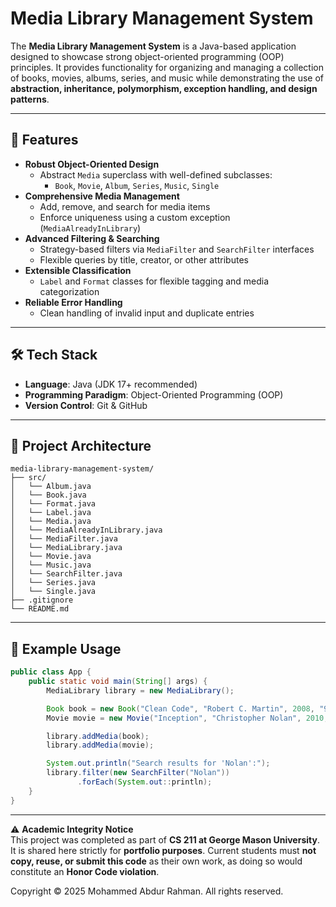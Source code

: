 # Media Library Management System

The **Media Library Management System** is a Java-based application designed to showcase strong object-oriented programming (OOP) principles. It provides functionality for organizing and managing a collection of books, movies, albums, series, and music while demonstrating the use of **abstraction, inheritance, polymorphism, exception handling, and design patterns**.  

---

## 🚀 Features
- **Robust Object-Oriented Design**
  - Abstract `Media` superclass with well-defined subclasses:
    - `Book`, `Movie`, `Album`, `Series`, `Music`, `Single`
- **Comprehensive Media Management**
  - Add, remove, and search for media items
  - Enforce uniqueness using a custom exception (`MediaAlreadyInLibrary`)
- **Advanced Filtering & Searching**
  - Strategy-based filters via `MediaFilter` and `SearchFilter` interfaces
  - Flexible queries by title, creator, or other attributes
- **Extensible Classification**
  - `Label` and `Format` classes for flexible tagging and media categorization
- **Reliable Error Handling**
  - Clean handling of invalid input and duplicate entries

---

## 🛠️ Tech Stack
- **Language**: Java (JDK 17+ recommended)
- **Programming Paradigm**: Object-Oriented Programming (OOP)
- **Version Control**: Git & GitHub

---

## 📂 Project Architecture

```
media-library-management-system/
├── src/
│   └── Album.java
│   └── Book.java
│   └── Format.java
│   └── Label.java
│   └── Media.java
│   └── MediaAlreadyInLibrary.java
│   └── MediaFilter.java
│   └── MediaLibrary.java
│   └── Movie.java
│   └── Music.java
│   └── SearchFilter.java
│   └── Series.java
│   └── Single.java
├── .gitignore
└── README.md
```

---

## 📖 Example Usage
```java
public class App {
    public static void main(String[] args) {
        MediaLibrary library = new MediaLibrary();

        Book book = new Book("Clean Code", "Robert C. Martin", 2008, "978-0132350884");
        Movie movie = new Movie("Inception", "Christopher Nolan", 2010, 148);

        library.addMedia(book);
        library.addMedia(movie);

        System.out.println("Search results for 'Nolan':");
        library.filter(new SearchFilter("Nolan"))
               .forEach(System.out::println);
    }
}
```

---

⚠️ **Academic Integrity Notice**  
This project was completed as part of **CS 211 at George Mason University**. It is shared here strictly for **portfolio purposes**. Current students must **not copy, reuse, or submit this code** as their own work, as doing so would constitute an **Honor Code violation**.

Copyright &copy; 2025 Mohammed Abdur Rahman. All rights reserved.
